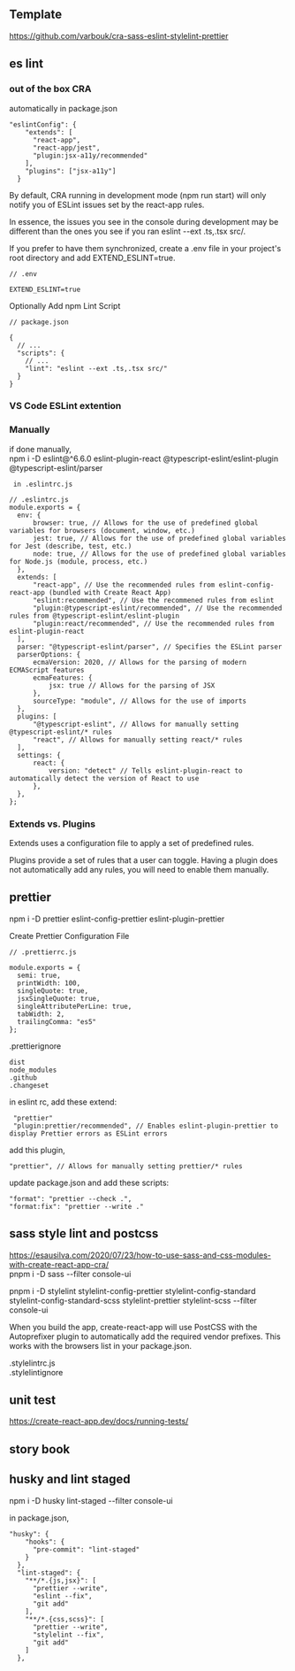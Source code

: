 ## Template

https://github.com/varbouk/cra-sass-eslint-stylelint-prettier

## es lint

### out of the box CRA

automatically in package.json

```
"eslintConfig": {
    "extends": [
      "react-app",
      "react-app/jest",
      "plugin:jsx-a11y/recommended"
    ],
    "plugins": ["jsx-a11y"]
  }
```

By default, CRA running in development mode (npm run start) will only notify you of ESLint issues set by the react-app rules.

In essence, the issues you see in the console during development may be different than the ones you see if you ran eslint --ext .ts,.tsx src/.

If you prefer to have them synchronized, create a .env file in your project's root directory and add EXTEND_ESLINT=true.

```
// .env

EXTEND_ESLINT=true
```

Optionally Add npm Lint Script

```
// package.json

{
  // ...
  "scripts": {
    // ...
    "lint": "eslint --ext .ts,.tsx src/"
  }
}
```

### VS Code ESLint extention

### Manually

if done manually,  
 npm i -D eslint@^6.6.0 eslint-plugin-react @typescript-eslint/eslint-plugin @typescript-eslint/parser

     in .eslintrc.js

```
// .eslintrc.js
module.exports = {
  env: {
      browser: true, // Allows for the use of predefined global variables for browsers (document, window, etc.)
      jest: true, // Allows for the use of predefined global variables for Jest (describe, test, etc.)
      node: true, // Allows for the use of predefined global variables for Node.js (module, process, etc.)
  },
  extends: [
      "react-app", // Use the recommended rules from eslint-config-react-app (bundled with Create React App)
      "eslint:recommended", // Use the recommened rules from eslint
      "plugin:@typescript-eslint/recommended", // Use the recommended rules from @typescript-eslint/eslint-plugin
      "plugin:react/recommended", // Use the recommended rules from eslint-plugin-react
  ],
  parser: "@typescript-eslint/parser", // Specifies the ESLint parser
  parserOptions: {
      ecmaVersion: 2020, // Allows for the parsing of modern ECMAScript features
      ecmaFeatures: {
          jsx: true // Allows for the parsing of JSX
      },
      sourceType: "module", // Allows for the use of imports
  },
  plugins: [
      "@typescript-eslint", // Allows for manually setting @typescript-eslint/* rules
      "react", // Allows for manually setting react/* rules
  ],
  settings: {
      react: {
          version: "detect" // Tells eslint-plugin-react to automatically detect the version of React to use
      },
  },
};
```

### Extends vs. Plugins

Extends uses a configuration file to apply a set of predefined rules.

Plugins provide a set of rules that a user can toggle. Having a plugin does not automatically add any rules, you will need to enable them manually.

## prettier

npm i -D prettier eslint-config-prettier eslint-plugin-prettier

Create Prettier Configuration File

```
// .prettierrc.js

module.exports = {
  semi: true,
  printWidth: 100,
  singleQuote: true,
  jsxSingleQuote: true,
  singleAttributePerLine: true,
  tabWidth: 2,
  trailingComma: "es5"
};
```

.prettierignore

```
dist
node_modules
.github
.changeset

```

in eslint rc, add these extend:

```
 "prettier"
 "plugin:prettier/recommended", // Enables eslint-plugin-prettier to display Prettier errors as ESLint errors
```

add this plugin,

```
"prettier", // Allows for manually setting prettier/* rules
```

update package.json and add these scripts:

```
"format": "prettier --check .",
"format:fix": "prettier --write ."
```

## sass style lint and postcss

https://esausilva.com/2020/07/23/how-to-use-sass-and-css-modules-with-create-react-app-cra/  
pnpm i -D sass --filter console-ui

pnpm i -D stylelint stylelint-config-prettier stylelint-config-standard stylelint-config-standard-scss stylelint-prettier stylelint-scss --filter console-ui

When you build the app, create-react-app will use PostCSS with the Autoprefixer plugin to automatically add the required vendor prefixes.
This works with the browsers list in your package.json.

.stylelintrc.js  
.stylelintignore

## unit test

https://create-react-app.dev/docs/running-tests/

## story book

## husky and lint staged

npm i -D husky lint-staged --filter console-ui

in package.json,

```
"husky": {
    "hooks": {
      "pre-commit": "lint-staged"
    }
  },
  "lint-staged": {
    "**/*.{js,jsx}": [
      "prettier --write",
      "eslint --fix",
      "git add"
    ],
    "**/*.{css,scss}": [
      "prettier --write",
      "stylelint --fix",
      "git add"
    ]
  },
```
